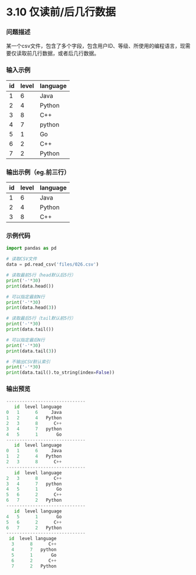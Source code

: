 # 3.10 仅读前/后几行数据

### 问题描述

某一个csv文件，包含了多个字段，包含用户ID、等级、所使用的编程语言，现需要仅读取前几行数据，或者后几行数据。

### 输入示例

| id | level | language |
| --- | --- | --- |
| 1 | 6 | Java |
| 2 | 4 | Python |
| 3 | 8 | C++ |
| 4 | 7 | python |
| 5 | 1 | Go |
| 6 | 2 | C++ |
| 7 | 2 | Python |

### 输出示例（eg.前三行）

| id | level | language |
| --- | --- | --- |
| 1 | 6 | Java |
| 2 | 4 | Python |
| 3 | 8 | C++ |

### 示例代码

```python
import pandas as pd

# 读取CSV文件
data = pd.read_csv('files/026.csv')

# 读取最前5行（head默认后5行）
print('-'*30)
print(data.head())

# 可以指定最前N行
print('-'*30)
print(data.head(3))

# 读取最后5行（tail默认前5行）
print('-'*30)
print(data.tail())

# 可以指定最后N行
print('-'*30)
print(data.tail(3))

# 不输出CSV默认索引
print('-'*30)
print(data.tail().to_string(index=False))
```

### 输出预览

```python
------------------------------
   id  level language
0   1      6     Java
1   2      4   Python
2   3      8      C++
3   4      7   python
4   5      1       Go
------------------------------
   id  level language
0   1      6     Java
1   2      4   Python
2   3      8      C++
------------------------------
   id  level language
2   3      8      C++
3   4      7   python
4   5      1       Go
5   6      2      C++
6   7      2   Python
------------------------------
   id  level language
4   5      1       Go
5   6      2      C++
6   7      2   Python
------------------------------
 id  level language
  3      8      C++
  4      7   python
  5      1       Go
  6      2      C++
  7      2   Python
```